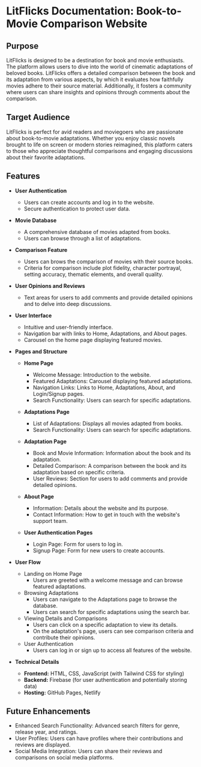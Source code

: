 # LitFlicks Documentation: Book-to-Movie Comparison Website

## Purpose
LitFlicks is designed to be a destination for book and movie enthusiasts. The platform allows users to dive into the world of cinematic adaptations of beloved books. LitFlicks offers a detailed comparison between the book and its adaptation from various aspects, by which it evaluates how faithfully movies adhere to their source material. Additionally, it fosters a community where users can share insights and opinions through comments about the comparison.

## Target Audience
LitFlicks is perfect for avid readers and moviegoers who are passionate about book-to-movie adaptations. Whether you enjoy classic novels brought to life on screen or modern stories reimagined, this platform caters to those who appreciate thoughtful comparisons and engaging discussions about their favorite adaptations.

## Features
- **User Authentication**
  - Users can create accounts and log in to the website.
  - Secure authentication to protect user data.
  
- **Movie Database**
  - A comprehensive database of movies adapted from books.
  - Users can browse through a list of adaptations.
  
- **Comparison Feature**
  - Users can brows the comparison of movies with their source books.
  - Criteria for comparison include plot fidelity, character portrayal, setting accuracy, thematic elements, and overall quality.
  
- **User Opinions and Reviews**
  - Text areas for users to add comments and provide detailed opinions and to delve into deep discussions.
  
- **User Interface**
  - Intuitive and user-friendly interface.
  - Navigation bar with links to Home, Adaptations, and About pages.
  - Carousel on the home page displaying featured movies.
  
- **Pages and Structure**
  - **Home Page**
    - Welcome Message: Introduction to the website.
    - Featured Adaptations: Carousel displaying featured adaptations.
    - Navigation Links: Links to Home, Adaptations, About, and Login/Signup pages.
    - Search Functionality: Users can search for specific adaptations.
  
  - **Adaptations Page**
    - List of Adaptations: Displays all movies adapted from books.
    - Search Functionality: Users can search for specific adaptations.
  
  - **Adaptation Page**
    - Book and Movie Information: Information about the book and its adaptation.
    - Detailed Comparison: A comparison between the book and its adaptation based on specific criteria.
    - User Reviews: Section for users to add comments and provide detailed opinions.
  
  - **About Page**
    - Information: Details about the website and its purpose.
    - Contact Information: How to get in touch with the website's support team.
  
  - **User Authentication Pages**
    - Login Page: Form for users to log in.
    - Signup Page: Form for new users to create accounts.
  
- **User Flow**
  - Landing on Home Page
    - Users are greeted with a welcome message and can browse featured adaptations.
  - Browsing Adaptations
    - Users can navigate to the Adaptations page to browse the database.
    - Users can search for specific adaptations using the search bar.
  - Viewing Details and Comparisons
    - Users can click on a specific adaptation to view its details.
    - On the adaptation's page, users can see comparison criteria and contribute their opinions.
  - User Authentication
    - Users can log in or sign up to access all features of the website.
  
- **Technical Details**
  - **Frontend:** HTML, CSS, JavaScript (with Tailwind CSS for styling)
  - **Backend:** Firebase (for user authentication and potentially storing data)
  - **Hosting:** GitHub Pages, Netlify
  
## Future Enhancements
- Enhanced Search Functionality: Advanced search filters for genre, release year, and ratings.
- User Profiles: Users can have profiles where their contributions and reviews are displayed.
- Social Media Integration: Users can share their reviews and comparisons on social media platforms.

